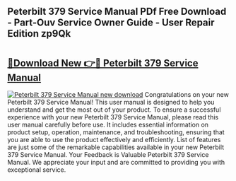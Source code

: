 ## Peterbilt 379 Service Manual PDf Free Download - Part-Ouv Service Owner Guide - User Repair Edition zp9Qk

# <h2><a href="http://bc35011.oget.top/?id=Peterbilt+379+Service+Manual">🔗Download New 👉🔴 Peterbilt 379 Service Manual</a></h2>

[![Peterbilt 379 Service Manual new download](https://i.imgur.com/5g1atiW.png)](http://bc35011.oget.top/?id=Peterbilt+379+Service+Manual)
Congratulations on your new Peterbilt 379 Service Manual! This user manual is designed to help you understand and get the most out of your product. To ensure a successful experience with your new Peterbilt 379 Service Manual, please read this user manual carefully before use. It includes essential information on product setup, operation, maintenance, and troubleshooting, ensuring that you are able to use the product effectively and efficiently. List of features are just some of the remarkable capabilities available in your new Peterbilt 379 Service Manual. Your Feedback is Valuable Peterbilt 379 Service Manual. We appreciate your input and are committed to providing you with exceptional service.
